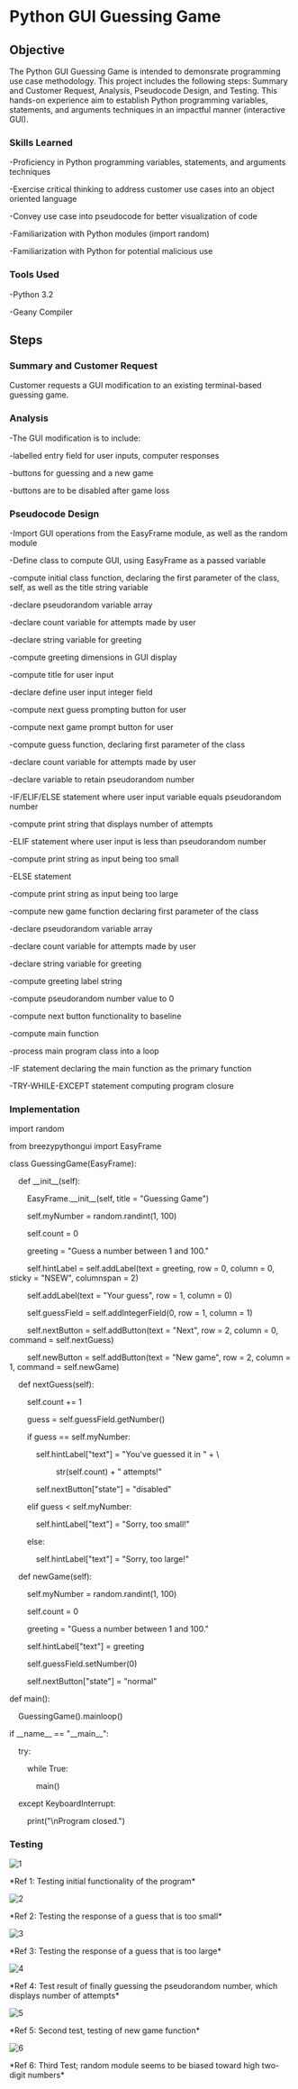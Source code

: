 # Python GUI Guessing Game
## Objective
The Python GUI Guessing Game is intended to demonsrate programming use case methodology. This project includes the following steps: Summary and Customer Request, Analysis, Pseudocode Design, and Testing. This hands-on experience aim to establish Python programming variables, statements, and arguments techniques in an impactful manner (interactive GUI).

### Skills Learned
-Proficiency in  Python programming variables, statements, and arguments techniques
<p>-Exercise critical thinking to address customer use cases into an object oriented language</p>
<p>-Convey use case into pseudocode for better visualization of code</p>
<p>-Familiarization with Python modules (import random)</p>
<p>-Familiarization with Python for potential malicious use</p>
  
### Tools Used
-Python 3.2
<p>-Geany Compiler</p>

## Steps

### Summary and Customer Request
Customer requests a GUI modification to an existing terminal-based guessing game.

### Analysis
-The GUI modification is to include:
<p>-labelled entry field for user inputs, computer responses</p>
<p>-buttons for guessing and a new game</p>
<p>-buttons are to be disabled after game loss</p>

### Pseudocode Design
-Import GUI operations from the EasyFrame module, as well as the random module
<p>-Define class to compute GUI, using EasyFrame as a passed variable</p>
<p>-compute initial class function, declaring the first parameter of the class, self, as well as 	the title string variable</p>
<p>-declare pseudorandom variable array</p>
<p>-declare count variable for attempts made by user</p>
<p>-declare string variable for greeting</p>
<p>-compute greeting dimensions in GUI display</p>
<p>-compute title for user input</p>
<p>-declare define user input integer field</p>
<p>-compute next guess prompting button for user</p>
<p>-compute next game prompt button for user</p>
<p>-compute guess function, declaring first parameter of the class</p>
<p>-declare count variable for attempts made by user</p>
<p>-declare variable to retain pseudorandom number</p>
<p>-IF/ELIF/ELSE statement where user input variable equals pseudorandom number</p>
<p>-compute print string that displays number of attempts</p>
<p>-ELIF statement where user input is less than pseudorandom number</p>
<p>-compute print string as input being too small</p>
<p>-ELSE statement</p>
<p>-compute print string as input being too large</p>
<p>-compute new game function declaring first parameter of the class</p>
<p>-declare pseudorandom variable array</p>
<p>-declare count variable for attempts made by user</p>
<p>-declare string variable for greeting</p>
<p>-compute greeting label string</p>
<p>-compute pseudorandom number value to 0</p>
<p>-compute next button functionality to baseline</p>
<p>-compute main function</p>
<p>-process main program class into a loop</p>
<p>-IF statement declaring the main function as the primary function</p>
<p>-TRY-WHILE-EXCEPT statement computing program closure</p>

### Implementation
<p>import random</p>
<p>from breezypythongui import EasyFrame</p>
<p>class GuessingGame(EasyFrame):</p>
<p>&nbsp;&nbsp;&nbsp;&nbsp;def __init__(self):</p>
<p>&nbsp;&nbsp;&nbsp;&nbsp;&nbsp;&nbsp;&nbsp;&nbsp;EasyFrame.__init__(self, title = "Guessing Game")</p>
<p>&nbsp;&nbsp;&nbsp;&nbsp;&nbsp;&nbsp;&nbsp;&nbsp;self.myNumber = random.randint(1, 100)</p>
<p>&nbsp;&nbsp;&nbsp;&nbsp;&nbsp;&nbsp;&nbsp;&nbsp;self.count = 0</p>
<p>&nbsp;&nbsp;&nbsp;&nbsp;&nbsp;&nbsp;&nbsp;&nbsp;greeting = "Guess a number between 1 and 100."</p>
<p>&nbsp;&nbsp;&nbsp;&nbsp;&nbsp;&nbsp;&nbsp;&nbsp;self.hintLabel = self.addLabel(text = greeting, row = 0, column = 0, sticky = "NSEW", columnspan = 2)</p>
<p>&nbsp;&nbsp;&nbsp;&nbsp;&nbsp;&nbsp;&nbsp;&nbsp;self.addLabel(text = "Your guess", row = 1, column = 0)</p>
<p>&nbsp;&nbsp;&nbsp;&nbsp;&nbsp;&nbsp;&nbsp;&nbsp;self.guessField = self.addIntegerField(0, row = 1, column = 1)</p>
<p>&nbsp;&nbsp;&nbsp;&nbsp;&nbsp;&nbsp;&nbsp;&nbsp;self.nextButton = self.addButton(text = "Next", row = 2, column = 0, command = self.nextGuess)</p>
<p>&nbsp;&nbsp;&nbsp;&nbsp;&nbsp;&nbsp;&nbsp;&nbsp;self.newButton = self.addButton(text = "New game", row = 2, column = 1, command = self.newGame)</p>
<p>&nbsp;&nbsp;&nbsp;&nbsp;def nextGuess(self):</p>
<p>&nbsp;&nbsp;&nbsp;&nbsp;&nbsp;&nbsp;&nbsp;&nbsp;self.count += 1</p>
<p>&nbsp;&nbsp;&nbsp;&nbsp;&nbsp;&nbsp;&nbsp;&nbsp;guess = self.guessField.getNumber()</p>
<p>&nbsp;&nbsp;&nbsp;&nbsp;&nbsp;&nbsp;&nbsp;&nbsp;if guess == self.myNumber:</p>
<p>&nbsp;&nbsp;&nbsp;&nbsp;&nbsp;&nbsp;&nbsp;&nbsp;&nbsp;&nbsp;&nbsp;&nbsp;self.hintLabel["text"] = "You've guessed it in " + \</p>
<p>&nbsp;&nbsp;&nbsp;&nbsp;&nbsp;&nbsp;&nbsp;&nbsp;&nbsp;&nbsp;&nbsp;&nbsp;&nbsp;&nbsp;&nbsp;&nbsp;&nbsp;&nbsp;&nbsp;&nbsp;&nbsp;str(self.count) + " attempts!"</p>
<p>&nbsp;&nbsp;&nbsp;&nbsp;&nbsp;&nbsp;&nbsp;&nbsp;&nbsp;&nbsp;&nbsp;&nbsp;self.nextButton["state"] = "disabled"</p>
<p>&nbsp;&nbsp;&nbsp;&nbsp;&nbsp;&nbsp;&nbsp;&nbsp;elif guess < self.myNumber:</p>
<p>&nbsp;&nbsp;&nbsp;&nbsp;&nbsp;&nbsp;&nbsp;&nbsp;&nbsp;&nbsp;&nbsp;&nbsp;self.hintLabel["text"] = "Sorry, too small!"</p>
<p>&nbsp;&nbsp;&nbsp;&nbsp;&nbsp;&nbsp;&nbsp;&nbsp;else:</p>
<p>&nbsp;&nbsp;&nbsp;&nbsp;&nbsp;&nbsp;&nbsp;&nbsp;&nbsp;&nbsp;&nbsp;&nbsp;self.hintLabel["text"] = "Sorry, too large!"</p>
<p>&nbsp;&nbsp;&nbsp;&nbsp;def newGame(self):</p>
<p>&nbsp;&nbsp;&nbsp;&nbsp;&nbsp;&nbsp;&nbsp;&nbsp;self.myNumber = random.randint(1, 100)</p>
<p>&nbsp;&nbsp;&nbsp;&nbsp;&nbsp;&nbsp;&nbsp;&nbsp;self.count = 0</p>
<p>&nbsp;&nbsp;&nbsp;&nbsp;&nbsp;&nbsp;&nbsp;&nbsp;greeting = "Guess a number between 1 and 100."</p>
<p>&nbsp;&nbsp;&nbsp;&nbsp;&nbsp;&nbsp;&nbsp;&nbsp;self.hintLabel["text"] = greeting</p>
<p>&nbsp;&nbsp;&nbsp;&nbsp;&nbsp;&nbsp;&nbsp;&nbsp;self.guessField.setNumber(0)</p>
<p>&nbsp;&nbsp;&nbsp;&nbsp;&nbsp;&nbsp;&nbsp;&nbsp;self.nextButton["state"] = "normal"</p>
<p>def main():</p>
<p>&nbsp;&nbsp;&nbsp;&nbsp;GuessingGame().mainloop()</p>
<p>if __name__ == "__main__":</p>
<p>&nbsp;&nbsp;&nbsp;&nbsp;try:</p>
<p>&nbsp;&nbsp;&nbsp;&nbsp;&nbsp;&nbsp;&nbsp;&nbsp;while True:</p>
<p>&nbsp;&nbsp;&nbsp;&nbsp;&nbsp;&nbsp;&nbsp;&nbsp;&nbsp;&nbsp;&nbsp;&nbsp;main()</p>
<p>&nbsp;&nbsp;&nbsp;&nbsp;except KeyboardInterrupt:</p>
<p>&nbsp;&nbsp;&nbsp;&nbsp;&nbsp;&nbsp;&nbsp;&nbsp;print("\nProgram closed.")</p>

### Testing
![1](https://i.imgur.com/msTollL.jpg)
<p>*Ref 1: Testing initial functionality of the program*</p>

![2](https://i.imgur.com/uNqWjQs.jpg)
<p>*Ref 2: Testing the response of a guess that is too small*</p>

![3](https://i.imgur.com/CSam3X6.jpg)
<p>*Ref 3: Testing the response of a guess that is too large*</p>

![4](https://i.imgur.com/xNfskUW.jpg)
<p>*Ref 4: Test result of finally guessing the pseudorandom number, which displays number of attempts*</p>

![5](https://i.imgur.com/Sqy6W97.jpg)
<p>*Ref 5: Second test, testing of new game function*</p>

![6](https://i.imgur.com/o6NUGCC.jpg)
<p>*Ref 6: Third Test; random module seems to be biased toward high two-digit numbers*</p>
